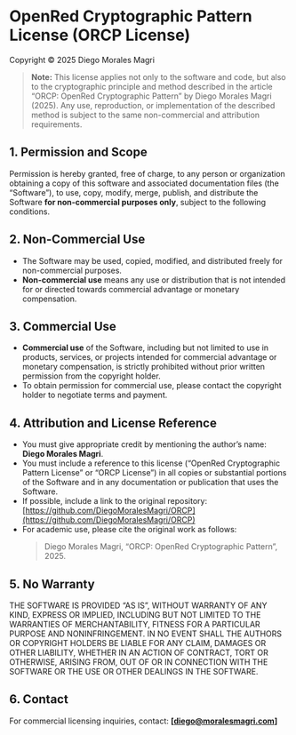 # OpenRed Cryptographic Pattern License (ORCP License)

Copyright © 2025 Diego Morales Magri

> **Note:** This license applies not only to the software and code, but also to the cryptographic principle and method described in the article “ORCP: OpenRed Cryptographic Pattern” by Diego Morales Magri (2025). Any use, reproduction, or implementation of the described method is subject to the same non-commercial and attribution requirements.

## 1. Permission and Scope

Permission is hereby granted, free of charge, to any person or organization obtaining a copy of this software and associated documentation files (the “Software”), to use, copy, modify, merge, publish, and distribute the Software **for non-commercial purposes only**, subject to the following conditions.

## 2. Non-Commercial Use

- The Software may be used, copied, modified, and distributed freely for non-commercial purposes.
- **Non-commercial use** means any use or distribution that is not intended for or directed towards commercial advantage or monetary compensation.

## 3. Commercial Use

- **Commercial use** of the Software, including but not limited to use in products, services, or projects intended for commercial advantage or monetary compensation, is strictly prohibited without prior written permission from the copyright holder.
- To obtain permission for commercial use, please contact the copyright holder to negotiate terms and payment.

## 4. Attribution and License Reference

- You must give appropriate credit by mentioning the author’s name: **Diego Morales Magri**.
- You must include a reference to this license (“OpenRed Cryptographic Pattern License” or “ORCP License”) in all copies or substantial portions of the Software and in any documentation or publication that uses the Software.
- If possible, include a link to the original repository: [https://github.com/DiegoMoralesMagri/ORCP](https://github.com/DiegoMoralesMagri/ORCP)
- For academic use, please cite the original work as follows:
  > Diego Morales Magri, “ORCP: OpenRed Cryptographic Pattern”, 2025.

## 5. No Warranty

THE SOFTWARE IS PROVIDED “AS IS”, WITHOUT WARRANTY OF ANY KIND, EXPRESS OR IMPLIED, INCLUDING BUT NOT LIMITED TO THE WARRANTIES OF MERCHANTABILITY, FITNESS FOR A PARTICULAR PURPOSE AND NONINFRINGEMENT. IN NO EVENT SHALL THE AUTHORS OR COPYRIGHT HOLDERS BE LIABLE FOR ANY CLAIM, DAMAGES OR OTHER LIABILITY, WHETHER IN AN ACTION OF CONTRACT, TORT OR OTHERWISE, ARISING FROM, OUT OF OR IN CONNECTION WITH THE SOFTWARE OR THE USE OR OTHER DEALINGS IN THE SOFTWARE.

## 6. Contact

For commercial licensing inquiries, contact: **[diego@moralesmagri.com]**